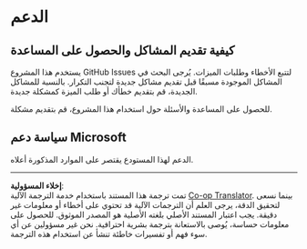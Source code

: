 <!--
CO_OP_TRANSLATOR_METADATA:
{
  "original_hash": "872be8bc1b93ef1dd9ac3d6e8f99f6ab",
  "translation_date": "2025-08-27T08:13:59+00:00",
  "source_file": "SUPPORT.md",
  "language_code": "ar"
}
-->
# الدعم
## كيفية تقديم المشاكل والحصول على المساعدة  

يستخدم هذا المشروع GitHub Issues لتتبع الأخطاء وطلبات الميزات. يُرجى البحث في المشاكل الموجودة مسبقًا قبل تقديم مشاكل جديدة لتجنب التكرار. بالنسبة للمشاكل الجديدة، قم بتقديم خطأك أو طلب الميزة كمشكلة جديدة.

للحصول على المساعدة والأسئلة حول استخدام هذا المشروع، قم بتقديم مشكلة.

## سياسة دعم Microsoft  

الدعم لهذا المستودع يقتصر على الموارد المذكورة أعلاه.

---

**إخلاء المسؤولية**:  
تمت ترجمة هذا المستند باستخدام خدمة الترجمة الآلية [Co-op Translator](https://github.com/Azure/co-op-translator). بينما نسعى لتحقيق الدقة، يرجى العلم أن الترجمات الآلية قد تحتوي على أخطاء أو معلومات غير دقيقة. يجب اعتبار المستند الأصلي بلغته الأصلية هو المصدر الموثوق. للحصول على معلومات حساسة، يُوصى بالاستعانة بترجمة بشرية احترافية. نحن غير مسؤولين عن أي سوء فهم أو تفسيرات خاطئة تنشأ عن استخدام هذه الترجمة.
